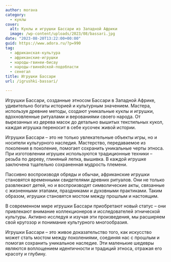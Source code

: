 ```yaml
---
author: morava
category:
  - куклы
cover:
  alt: Куклы и игрушки Бассари из Западной Африки
  image: /wp-content/uploads/2023/08/bassari.jpg
date: "2023-08-20T13:22:00+00:00"
guid: https://www.adora.ru/?p=990
tag:
  - африканская-культура
  - африканские-игрушки
  - народы-гвинеи-бисау
  - народы-гвинейской-подобласти
  - сенегал
title: Игрушки Бассари
url: /igrushki-bassari/

---
```

Игрушки Бассари, созданные этносом Бассари в Западной Африке, удивительно богаты историей и культурным значением. Мастера, используя древние методы, создают уникальные куклы и игрушки, вдохновленные ритуалами и верованиями своего народа. От вырезанных из дерева масок до детально вышитых текстильных кукол, каждая игрушка переносит в себе кусочек живой истории.

Игрушки Бассари – это не только увлекательные объекты игры, но и носители культурного наследия. Мастерство, передаваемое из поколения в поколение, помогает сохранить уникальные черты этноса. При изготовлении игрушек используются традиционные техники – резьба по дереву, глиняный лепка, вышивка. В каждой игрушке заключена тщательно сохраненная мудрость племени.

Пассивно воспроизводя обряды и обычаи, африканские игрушки становятся временными свидетелями древних ритуалов. Они не только развлекают детей, но и воспроизводят символические акты, связанные с жизненными этапами, праздниками и духовными практиками. Таким образом, игрушки становятся мостом между прошлым и настоящим.

В современном мире игрушки Бассари приобретают новый статус – они привлекают внимание коллекционеров и исследователей этнической культуры. Активно исследуя и изучая эти произведения, мы расширяем свой кругозор и понимание культурного многообразия.

Игрушки Бассари – это живое доказательство того, как искусство может стать мостом между поколениями, соединяя нас с прошлым и помогая сохранить уникальное наследие. Эти маленькие шедевры являются воплощением идентичности и традиций этноса, отражая его красоту и глубину.
